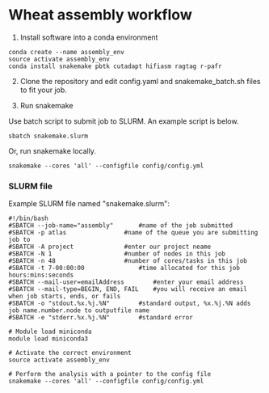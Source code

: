 # Wheat assembly workflow

1. Install software into a conda environment

```
conda create --name assembly_env
source activate assembly_env
conda install snakemake pbtk cutadapt hifiasm ragtag r-pafr
```

2. Clone the repository and edit config.yaml and snakemake_batch.sh files to fit your job.

3. Run snakemake

Use batch script to submit job to SLURM. An example script is below.

```
sbatch snakemake.slurm
```

Or, run snakemake locally.

```
snakemake --cores 'all' --configfile config/config.yml
```

### SLURM file

Example SLURM file named "snakemake.slurm":

```
#!/bin/bash
#SBATCH --job-name="assembly"		#name of the job submitted
#SBATCH -p atlas				#name of the queue you are submitting job to
#SBATCH -A project				#enter our project neame
#SBATCH -N 1					#number of nodes in this job
#SBATCH -n 48					#number of cores/tasks in this job
#SBATCH -t 7-00:00:00				#time allocated for this job hours:mins:seconds
#SBATCH --mail-user=emailAddress		#enter your email address
#SBATCH --mail-type=BEGIN, END, FAIL	#you will receive an email when job starts, ends, or fails
#SBATCH -o "stdout.%x.%j.%N"		#standard output, %x.%j.%N adds job name.number.node to outputfile name
#SBATCH -e "stderr.%x.%j.%N"		#standard error

# Module load miniconda
module load miniconda3

# Activate the correct environment
source activate assembly_env

# Perform the analysis with a pointer to the config file
snakemake --cores 'all' --configfile config/config.yml
```